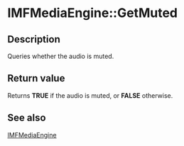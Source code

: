# IMFMediaEngine::GetMuted

## Description

Queries whether the audio is muted.

## Return value

Returns **TRUE** if the audio is muted, or **FALSE** otherwise.

## See also

[IMFMediaEngine](https://learn.microsoft.com/windows/desktop/api/mfmediaengine/nn-mfmediaengine-imfmediaengine)